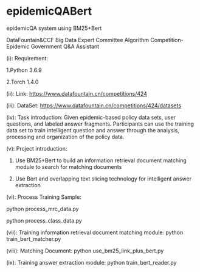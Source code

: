 # epidemicQABert

epidemicQA system using BM25+Bert

DataFountain&CCF Big Data Expert Committee Algorithm Competition-Epidemic Government Q&A Assistant

(i): Requirement: 

1.Python 3.6.9
             
2.Torch 1.4.0

(ii): Link: https://www.datafountain.cn/competitions/424

(iii): DataSet: https://www.datafountain.cn/competitions/424/datasets

(iv): Task introduction: Given epidemic-based policy data sets, user questions, and labeled answer fragments. Participants can use the training data set to train intelligent question and answer through the analysis, processing and organization of the policy data.

(v): Project introduction: 

1. Use BM25+Bert to build an information retrieval document matching module to search for matching documents 

2. Use Bert and overlapping text slicing technology for intelligent answer extraction

(vi): Process Training Sample: 

python process_mrc_data.py

python process_class_data.py
                         
(vii): Training information retrieval document matching module: python train_bert_matcher.py

(viii): Matching Document: python use_bm25_link_plus_bert.py

(ix): Training answer extraction module: python train_bert_reader.py
